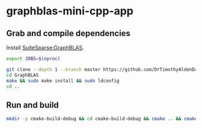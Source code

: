 # graphblas-mini-cpp-app

## Grab and compile dependencies

Install [SuiteSparse:GraphBLAS](https://github.com/DrTimothyAldenDavis/SuiteSparse).

```bash
export JOBS=$(nproc)

git clone --depth 1 --branch master https://github.com/DrTimothyAldenDavis/GraphBLAS/
cd GraphBLAS
make && sudo make install && sudo ldconfig
cd ..
```

## Run and build

```bash
mkdir -p cmake-build-debug && cd cmake-build-debug && cmake .. && cmake --build . --parallel; cd ..; cmake-build-debug/graphblas_mini_cpp_app
```
